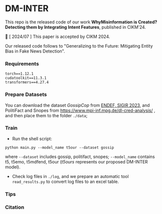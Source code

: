 # DM-INTER
This repo is the released code of our work **WhyMisinformation is Created? Detecting them by Integrating Intent Features**, published in CIKM'24.

🎉 [ 2024/07 ] This paper is accepted by CIKM 2024.

Our released code follows to "Generalizing to the Future: Mitigating Entity Bias in Fake News Detection".

### Requirements

```
torch==1.12.1
cudatoolkit==11.3.1
transformers==4.27.4
```

### Prepare Datasets

You can download the dataset _GossipCop_ from [ENDEF, SIGIR 2023](https://github.com/ICTMCG/ENDEF-SIGIR2022), and PolitiFact and Snopes from https://www.mpi-inf.mpg.de/dl-cred-analysis/
, and then place them to the folder `./data`;

### Train

- Run the shell script:
```shell
python main.py --model_name t5our --dataset gossip 
```
where `--dataset` includes gossip, politifact, snopes; `--model_name` contains t5, t5emo, t5mdfend, t5our 
(_t5ours_ represents our proposed DM-INTER model).


- Check log files in `./log`, and we prepare an automatic tool `read_results.py` to convert log files to an excel table. 

### Tips


### Citation
```

```